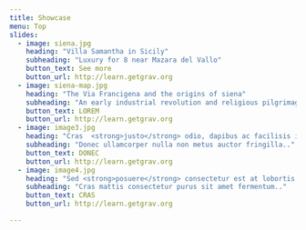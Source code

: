 ```yaml
---
title: Showcase
menu: Top
slides:
  - image: siena.jpg
    heading: "Villa Samantha in Sicily"
    subheading: "Luxury for 8 near Mazara del Vallo"
    button_text: See more
    button_url: http://learn.getgrav.org
  - image: siena-map.jpg
    heading: "The Via Francigena and the origins of siena"
    subheading: "An early industrial revolution and religious pilgrimage"
    button_text: LOREM
    button_url: http://learn.getgrav.org
  - image: image3.jpg
    heading: "Cras  <strong>justo</strong> odio, dapibus ac facilisis in, quam.. !"
    subheading: "Donec ullamcorper nulla non metus auctor fringilla.."
    button_text: DONEC
    button_url: http://learn.getgrav.org  
  - image: image4.jpg
    heading: "Sed <strong>posuere</strong> consectetur est at lobortis. !"
    subheading: "Cras mattis consectetur purus sit amet fermentum.."
    button_text: CRAS
    button_url: http://learn.getgrav.org 

---
```




